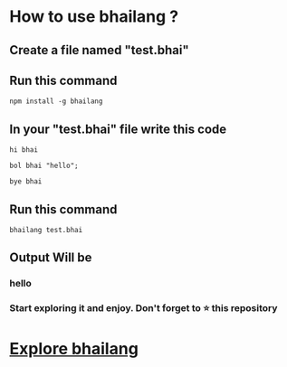 # How to use bhailang ?

## Create a file named "test.bhai"

## Run this command
    npm install -g bhailang

## In your "test.bhai" file write this code
    hi bhai

    bol bhai "hello";

    bye bhai

## Run this command
    bhailang test.bhai

## Output Will be
### hello

### Start exploring it and enjoy. Don't forget to ⭐ this repository

# [Explore bhailang](https://bhailang.js.org/)